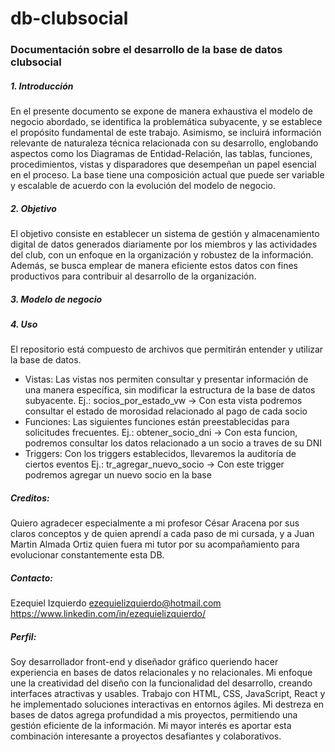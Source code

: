 # db-clubsocial
### Documentación sobre el desarrollo de la base de datos clubsocial

##### 1. Introducción

En el presente documento se expone de manera exhaustiva el modelo de negocio abordado, se identifica la problemática subyacente, y se establece el propósito fundamental de este trabajo.
Asimismo, se incluirá información relevante de naturaleza técnica relacionada con su desarrollo, englobando aspectos como los Diagramas de Entidad-Relación, las tablas, funciones, procedimientos, vistas y disparadores que desempeñan un papel esencial en el proceso.
La base tiene una composición actual que puede ser variable y escalable de acuerdo con la evolución del modelo de negocio.

##### 2. Objetivo

El objetivo consiste en establecer un sistema de gestión y almacenamiento digital de datos generados diariamente por los miembros y las actividades del club, con un enfoque en la organización y robustez de la información. Además, se busca emplear de manera eficiente estos datos con fines productivos para contribuir al desarrollo de la organización.

##### 3. Modelo de negocio

##### 4. Uso

El repositorio está compuesto de archivos que permitirán entender y utilizar la base de datos. 
- Vistas:
  Las vistas nos permiten consultar y presentar información de una manera específica, sin modificar la estructura de la base de datos subyacente. 
  Ej.: socios_por_estado_vw -> Con esta vista podremos consultar el estado de morosidad relacionado al pago de cada socio
- Funciones:
  Las siguientes funciones están preestablecidas para solicitudes frecuentes.
  Ej.: obtener_socio_dni -> Con esta funcion, podremos consultar los datos relacionado a un socio a traves de su DNI
- Triggers:
  Con los triggers establecidos, llevaremos la auditoría de ciertos eventos
  Ej.: tr_agregar_nuevo_socio -> Con este trigger podremos agregar un nuevo socio en la base

##### Creditos:
Quiero agradecer especialmente a mi profesor César Aracena por sus claros conceptos y de quien aprendí a cada paso de mi cursada, y a Juan Martin Almada Ortiz quien fuera mi tutor por su acompañamiento para evolucionar constantemente esta DB.

##### Contacto:
Ezequiel Izquierdo
ezequielizquierdo@hotmail.com
https://www.linkedin.com/in/ezequielizquierdo/

##### Perfil:
Soy desarrollador front-end y diseñador gráfico queriendo hacer experiencia en bases de datos relacionales y no relacionales. Mi enfoque une la creatividad del diseño con la funcionalidad del desarrollo, creando interfaces atractivas y usables. Trabajo con HTML, CSS, JavaScript, React y he implementado soluciones interactivas en entornos ágiles. Mi destreza en bases de datos agrega profundidad a mis proyectos, permitiendo una gestión eficiente de la información. Mi mayor interés es aportar esta combinación interesante a proyectos desafiantes y colaborativos.